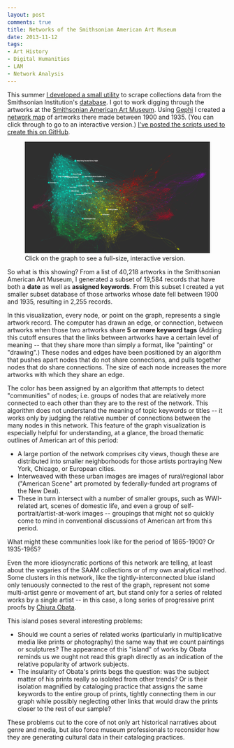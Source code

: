 ```yaml
---
layout: post
comments: true
title: Networks of the Smithsonian American Art Museum
date: 2013-11-12
tags:
- Art History
- Digital Humanities
- LAM
- Network Analysis
---
```


This summer [I developed a small utility](/projects/scraping-the-smithsonian.html) to scrape collections data from the Smithsonian Institution's [database](http://collections.si.edu). I got to work digging through the artworks at the [Smithsonian American Art Museum](http://americanart.si.edu). Using [Gephi](http://gephi.org) I created a [network map](/assets/gephi/saam_network) of artworks there made between 1900 and 1935. (You can click through to go to an interactive version.) [I've posted the scripts used to create this on GitHub](https://github.com/mdlincoln/saam).

<figure>
<a href="/assets/gephi/saam_network"><img src="/assets/images-display/saam_preview.png" alt="Preview of a network map of paintings at the SAAM" /></a>
<figcaption>Click on the graph to see a full-size, interactive version.</figcaption>
</figure>


So what is this showing? From a list of 40,218 artworks in the Smithsonian American Art Museum, I generated a subset of 19,584 records that have both a **date** as well as **assigned keywords**. From this subset I created a yet smaller subset database of those artworks whose date fell between 1900 and 1935, resulting in 2,255 records.

In this visualization, every node, or point on the graph, represents a single artwork record. The computer has drawn an edge, or connection, between artworks when those two artworks share **5 or more keyword tags** (Adding this cutoff ensures that the links between artworks have a certain level of meaning -- that they share more than simply a format, like "painting" or "drawing".) These nodes and edges have been positioned by an algorithm that pushes apart nodes that do not share connections, and pulls together nodes that do share connections. The size of each node increases the more artworks with which they share an edge.

The color has been assigned by an algorithm that attempts to detect "communities" of nodes; i.e. groups of nodes that are relatively more connected to each other than they are to the rest of the network. This algorithm does not understand the meaning of topic keywords or titles -- it works only by judging the relative number of connections between the many nodes in this network. This feature of the graph visualization is especially helpful for understanding, at a glance, the broad thematic outlines of American art of this period:

- A large portion of the network comprises city views, though these are distributed into smaller neighborhoods for those artists portraying New York, Chicago, or European cities.
- Interweaved with these urban images are images of rural/regional labor ("American Scene" art promoted by federally-funded art programs of the New Deal).
- These in turn intersect with a number of smaller groups, such as WWI-related art, scenes of domestic life, and even a group of self-portrait/artist-at-work images -- groupings that might not so quickly come to mind in conventional discussions of American art from this period.

What might these communities look like for the period of 1865-1900? Or 1935-1965?

Even the more idiosyncratic portions of this network are telling, at least about the vagaries of the SAAM collections or of my own analytical method. Some clusters in this network, like the tightly-interconnected blue island only tenuously connected to the rest of the graph, represent not some multi-artist genre or movement of art, but stand only for a series of related works by a single artist -- in this case, a long series of progressive print proofs by [Chiura Obata](http://collections.si.edu/search/results.htm?q=chiura+obata&view=&dsort=&date.slider=1920s%2C1940s).

This island poses several interesting problems: 

- Should we count a series of related works (particularly in multiplicative media like prints or photography) the same way that we count paintings or sculptures? The appearance of this "island" of works by Obata reminds us we ought not read this graph directly as an indication of the relative popularity of artwork subjects. 
- The insularity of Obata's prints begs the question: was the subject matter of his prints really so isolated from other trends? Or is their isolation magnified by cataloging practice that assigns the same keywords to the entire group of prints, tightly connecting them in our graph while possibly neglecting other links that would draw the prints closer to the rest of our sample? 

These problems cut to the core of not only art historical narratives about genre and media, but also force museum professionals to reconsider how they are generating cultural data in their cataloging practices.
